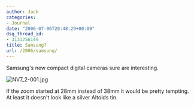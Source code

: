 ```yaml
---
author: Jack
categories:
- Journal
date: "2006-07-06T20:48:29+00:00"
dsq_thread_id:
- 3131256149
title: Samsung?
url: /2006/samsung/
---
```


Samsung's new compact digital cameras sure are interesting. 


<img id="image1283" src="/files/NV7_2-001.jpg" alt="NV7_2-001.jpg" /> 

If the zoom started at 28mm instead of 38mm it would be pretty tempting. At least it doesn't look like a silver Altoids tin.